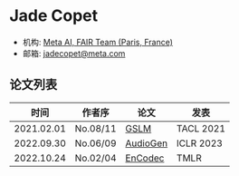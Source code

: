 # Jade Copet

- 机构: [Meta AI, FAIR Team (Paris, France)](../Institutions/USA-Meta.AI.md)
- 邮箱: jadecopet@meta.com

## 论文列表

| 时间 | 作者序 | 论文 | 发表 |
|:-:|:-:|---|---|
| 2021.02.01 | No.08/11 | [GSLM](../Models/Speech_LLM/2021.02.01_GSLM.md) | TACL 2021 |
| 2022.09.30 | No.06/09 | [AudioGen](../Models/Speech_LLM/2022.09.30_AudioGen.md) | ICLR 2023 |
| 2022.10.24 | No.02/04 | [EnCodec](../Models/Speech_Neural_Codec/2022.10.24_EnCodec.md) | TMLR |
